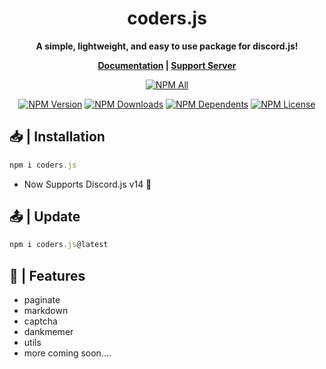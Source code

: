 <h1  align="center"><strong>coders.js</h1></strong>
<b><p align="center">A simple, lightweight, and easy to use package for discord.js!</p></b>
<b><p align= "center"><a href="https://codersjs.netlify.app/">Documentation</a> | <a href="https://discord.gg/">Support Server</a></p></b>
<p align="center">
    <a href="https://www.npmjs.com/package/coders.js"><img src="https://nodei.co/npm/coders.js.png?downloads=true&downloadRank=true&stars=true" alt="NPM All"></a>
</p>
<p align="center">
    <a href="https://www.npmjs.com/package/coders.js"><img src="https://img.shields.io/npm/v/coders.js.svg?style=for-the-badge&label=coders" alt="NPM Version" /></a>
    <a href="https://www.npmjs.com/package/coders.js"><img src="https://img.shields.io/npm/dt/coders.js.svg?style=for-the-badge" alt="NPM Downloads" /></a>
    <a href="https://www.npmjs.com/package/coders.js"><img src="https://img.shields.io/librariesio/dependents/npm/coders.js?style=for-the-badge" alt="NPM Dependents"></a>
    <a href="https://www.npmjs.com/package/coders.js"><img src="https://img.shields.io/npm/l/coders.js.svg?style=for-the-badge&color=red" alt="NPM License"></a>
</p>

## **📥 | Installation**
```js
npm i coders.js
```

- Now Supports Discord.js v14 🥳

## **📤 | Update**
```js
npm i coders.js@latest
```

## **🚀 | Features**

- paginate
- markdown
- captcha
- dankmemer
- utils
- more coming soon....

